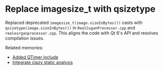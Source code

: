 # Replace imagesize_t with qsizetype

Replaced deprecated `imagesize_t(image.sizeInBytes())` casts with `qsizetype(image.sizeInBytes())` in `RealCuganProcessor.cpp` and `realesrganprocessor.cpp`. This aligns the code with Qt 6's API and resolves compilation issues.

Related memories:
- [Added QTimer include](2025-06-24T220533Z-qtimer-include.md)
- [Integrate clazy static analysis](2025-06-25T230000Z-clazy-checks.md)
